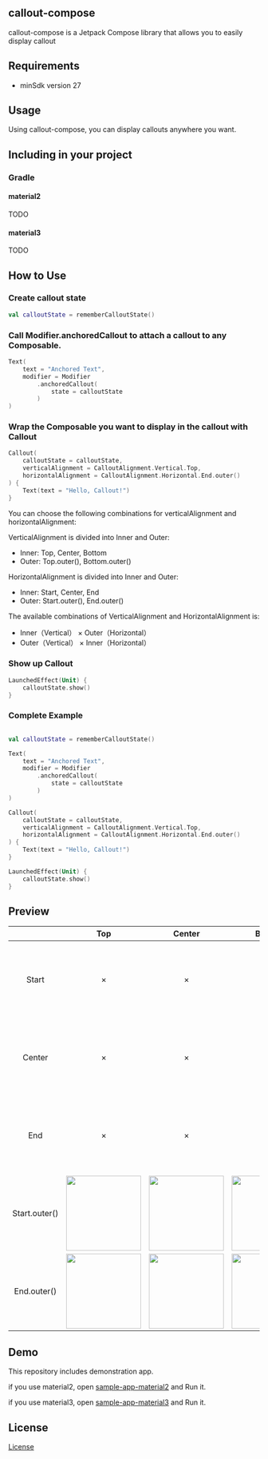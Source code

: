 ## callout-compose
callout-compose is a Jetpack Compose library that allows you to easily display callout

## Requirements
 - minSdk version 27

## Usage
Using callout-compose, you can display callouts anywhere you want.

## Including in your project

### Gradle

#### material2
TODO

#### material3
TODO

## How to Use

### Create callout state

```kotlin
val calloutState = rememberCalloutState()
```

### Call Modifier.anchoredCallout to attach a callout to any Composable.

```kotlin
Text(
    text = "Anchored Text",
    modifier = Modifier
        .anchoredCallout(
            state = calloutState
        )
)
```

### Wrap the Composable you want to display in the callout with Callout

```kotlin
Callout(
    calloutState = calloutState,
    verticalAlignment = CalloutAlignment.Vertical.Top,
    horizontalAlignment = CalloutAlignment.Horizontal.End.outer()
) {
    Text(text = "Hello, Callout!")
}
```

You can choose the following combinations for verticalAlignment and horizontalAlignment:

VerticalAlignment is divided into Inner and Outer:

 - Inner: Top, Center, Bottom
 - Outer: Top.outer(), Bottom.outer()

HorizontalAlignment is divided into Inner and Outer:

 - Inner: Start, Center, End
 - Outer: Start.outer(), End.outer()


The available combinations of VerticalAlignment and HorizontalAlignment is:
 - Inner（Vertical） × Outer（Horizontal）
 - Outer（Vertical） × Inner（Horizontal）

### Show up Callout
```kotlin
LaunchedEffect(Unit) {
    calloutState.show()
}
```

### Complete Example
```kotlin

val calloutState = rememberCalloutState()

Text(
    text = "Anchored Text",
    modifier = Modifier
        .anchoredCallout(
            state = calloutState
        )
)

Callout(
    calloutState = calloutState,
    verticalAlignment = CalloutAlignment.Vertical.Top,
    horizontalAlignment = CalloutAlignment.Horizontal.End.outer()
) {
    Text(text = "Hello, Callout!")
}

LaunchedEffect(Unit) {
    calloutState.show()
}
```

## Preview
|   |Top  |Center  |Bottom  |Top.outer()  |Bottom.outer()  |
|:---:|:---:|:---:|:---:|:---:|:---:|
|Start  |×  |×  |×  |<img src="https://github.com/user-attachments/assets/dad889c9-74bb-4951-93e6-2e728765ced5" width="150"/>| <img src="https://github.com/user-attachments/assets/64235d7d-1672-4335-99ef-3a9ca2749c83" width="150"/>|
|Center  |×  |× |× |<img src="https://github.com/user-attachments/assets/fc370c4b-2885-4bb8-87c2-2e58372147aa" width="150"/>  |<img src="https://github.com/user-attachments/assets/e695aa94-138b-4212-a8fe-14a3fe8971d2" width="150"/>  |
|End  |×  |× |×  |<img src="https://github.com/user-attachments/assets/10a8b348-7ef7-4c50-8042-0522cdbda226" width="150"/>  |<img src="https://github.com/user-attachments/assets/315fe883-8b54-47d0-964e-7dc1b8814d54" width="150"/>  |
|Start.outer()  |<img src="https://github.com/user-attachments/assets/b89f8978-d4e5-44b0-8cbf-e3378c1b0c56" width="150"/>  |<img src="https://github.com/user-attachments/assets/f247abe8-5313-4cc7-9873-4a76c6b5f5f6" width="150"/>  |<img src="https://github.com/user-attachments/assets/d8921dde-7be6-4361-a7ae-741c099606a9" width="150"/>  |×  |×  |
|End.outer()  |<img src="https://github.com/user-attachments/assets/38ae9211-0e2d-4c95-ad89-305fe0c2cb86" width="150"/>  |<img src="https://github.com/user-attachments/assets/58c1001b-76fd-4cab-8c18-cbca32d0a588" width="150"/>  |<img src="https://github.com/user-attachments/assets/24a62935-dd08-41a7-9538-cac98f97d7a2" width="150"/>  |×  |×  |

## Demo

This repository includes demonstration app.

if you use material2, open [sample-app-material2](https://github.com/cybozu/callout-compose/tree/main/sample-app-material2) and Run it.

if you use material3, open [sample-app-material3](https://github.com/cybozu/callout-compose/tree/main/sample-app-material3) and Run it.

## License
[License](https://github.com/cybozu/callout-compose/blob/main/LICENSE)
